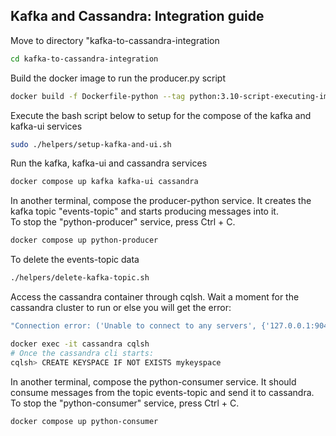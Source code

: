 ## Kafka and Cassandra: Integration guide

Move to directory "kafka-to-cassandra-integration
```sh
cd kafka-to-cassandra-integration
```
Build the docker image to run the producer.py script
```sh
docker build -f Dockerfile-python --tag python:3.10-script-executing-image .
```
Execute the bash script below to setup for the compose of the kafka and kafka-ui services
```sh
sudo ./helpers/setup-kafka-and-ui.sh
```

Run the kafka, kafka-ui and cassandra services
```sh
docker compose up kafka kafka-ui cassandra
```
In another terminal, compose the producer-python service. It creates the kafka topic "events-topic" and starts producing messages into it.<br>
To stop the "python-producer" service, press Ctrl + C.
```sh
docker compose up python-producer 
```
To delete the events-topic data
```sh
./helpers/delete-kafka-topic.sh
```
Access the cassandra container through cqlsh. Wait a moment for the cassandra cluster to run or else you will get the error: 
```sh
"Connection error: ('Unable to connect to any servers', {'127.0.0.1:9042': ConnectionRefusedError(111, "Tried connecting to [('127.0.0.1', 9042)]. Last error: Connection refused")})"
```
 
```sh
docker exec -it cassandra cqlsh
# Once the cassandra cli starts:
cqlsh> CREATE KEYSPACE IF NOT EXISTS mykeyspace
```

In another terminal, compose the python-consumer service. It should consume messages from the topic events-topic and send it to cassandra.<br>
To stop the "python-consumer" service, press Ctrl + C.
```sh
docker compose up python-consumer 
```
 